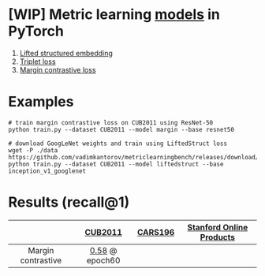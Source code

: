 # [WIP] Metric learning [models](./model.py) in PyTorch
1. [Lifted structured embedding](https://arxiv.org/abs/1511.06452)
2. [Triplet loss](https://arxiv.org/abs/1503.03832)
3. [Margin contrastive loss](https://arxiv.org/abs/1706.07567)

# Examples
```shell
# train margin contrastive loss on CUB2011 using ResNet-50
python train.py --dataset CUB2011 --model margin --base resnet50

# download GoogLeNet weights and train using LiftedStruct loss
wget -P ./data https://github.com/vadimkantorov/metriclearningbench/releases/download/data/googlenet.h5
python train.py --dataset CUB2011 --model liftedstruct --base inception_v1_googlenet
```

# Results (recall@1)
| |[CUB2011](http://www.vision.caltech.edu/visipedia/CUB-200-2011.html) | [CARS196](http://ai.stanford.edu/~jkrause/cars/car_dataset.html) | [Stanford Online Products](http://cvgl.stanford.edu/projects/lifted_struct/)
|:---:|:---:|:---:|:---:|
| Margin contrastive | [0.58](./data/log.txt.margin) @ epoch60 | | |
